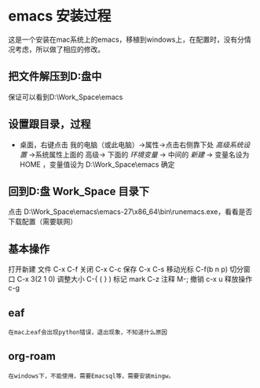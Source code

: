 # emacs 安装过程

这是一个安装在mac系统上的emacs，移植到windows上，在配置时，没有分情况考虑，所以做了相应的修改。

## 把文件解压到D:盘中

保证可以看到D:\Work_Space\emacs

## 设置跟目录，过程

- 桌面，右键点击 我的电脑（或此电脑）->属性->点击右侧靠下处 *高级系统设置* ->系统属性上面的 高级-> 下面的  *环境变量* -> 中间的 *新建* -> 变量名设为 HOME ，变量值设为  D:\Work_Space\emacs   确定

## 回到D:盘 Work_Space 目录下

点击   D:\Work_Space\emacs\emacs-27\x86_64\bin\runemacs.exe，看看是否下载配置（需要联网）

## 基本操作

打开新建  文件 C-x C-f
关闭   C-x C-c
保存   C-x C-s
移动光标  C-f(b n p)
切分窗口 C-x 3(2 1 0)
调整大小  C-{  ( } )
标记 mark  C-z
注释      M-;
撤销 c-x u
释放操作 c-g

## eaf
	在mac上eaf会出现python错误，退出现象，不知道什么原因
	
## org-roam
	在windows下，不能使用，需要Emacsql等，需要安装mingw。
